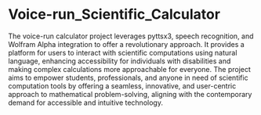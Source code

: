 # Voice-run_Scientific_Calculator
The voice-run calculator project leverages pyttsx3, speech recognition, and Wolfram Alpha integration to offer a revolutionary approach. It provides a platform for users to interact with scientific computations using natural language, enhancing accessibility for individuals with disabilities and making complex calculations more approachable for everyone. The project aims to empower students, professionals, and anyone in need of scientific computation tools by offering a seamless, innovative, and user-centric approach to mathematical problem-solving, aligning with the contemporary demand for accessible and intuitive technology.
